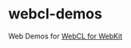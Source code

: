 webcl-demos
===========

Web Demos for [WebCL for WebKit](https://github.com/SRA-SiliconValley/webkit-webcl) 
